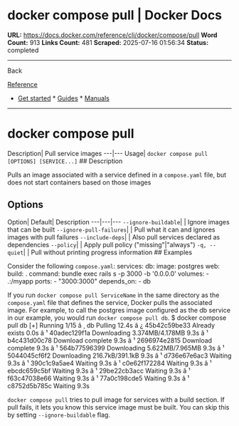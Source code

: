 # docker compose pull | Docker Docs

**URL:** https://docs.docker.com/reference/cli/docker/compose/pull
**Word Count:** 913
**Links Count:** 481
**Scraped:** 2025-07-16 01:56:34
**Status:** completed

---

Back

[Reference](https://docs.docker.com/reference/)

  * [Get started](https://docs.docker.com/get-started/)   * [Guides](https://docs.docker.com/guides/)   * [Manuals](https://docs.docker.com/manuals/)

* * *

# docker compose pull

Description| Pull service images   ---|---   Usage| `docker compose pull [OPTIONS] [SERVICE...]`      ## Description

Pulls an image associated with a service defined in a `compose.yaml` file, but does not start containers based on those images

## Options

Option| Default| Description   ---|---|---   `--ignore-buildable`| | Ignore images that can be built   `--ignore-pull-failures`| | Pull what it can and ignores images with pull failures   `--include-deps`| | Also pull services declared as dependencies   `--policy`| | Apply pull policy \("missing"|"always"\)   `-q, --quiet`| | Pull without printing progress information      ## Examples

Consider the following `compose.yaml`:               services:       db:         image: postgres       web:         build: .         command: bundle exec rails s -p 3000 -b '0.0.0.0'         volumes:           - .:/myapp         ports:           - "3000:3000"         depends_on:           - db

If you run `docker compose pull ServiceName` in the same directory as the `compose.yaml` file that defines the service, Docker pulls the associated image. For example, to call the postgres image configured as the db service in our example, you would run `docker compose pull db`.               $ docker compose pull db     [+] Running 1/15      â ¸ db Pulling                                                             12.4s        â ¿ 45b42c59be33 Already exists                                           0.0s        â ¹ 40adec129f1a Downloading  3.374MB/4.178MB                             9.3s        â ¹ b4c431d00c78 Download complete                                        9.3s        â ¹ 2696974e2815 Download complete                                        9.3s        â ¹ 564b77596399 Downloading  5.622MB/7.965MB                             9.3s        â ¹ 5044045cf6f2 Downloading  216.7kB/391.1kB                             9.3s        â ¹ d736e67e6ac3 Waiting                                                  9.3s        â ¹ 390c1c9a5ae4 Waiting                                                  9.3s        â ¹ c0e62f172284 Waiting                                                  9.3s        â ¹ ebcdc659c5bf Waiting                                                  9.3s        â ¹ 29be22cb3acc Waiting                                                  9.3s        â ¹ f63c47038e66 Waiting                                                  9.3s        â ¹ 77a0c198cde5 Waiting                                                  9.3s        â ¹ c8752d5b785c Waiting                                                  9.3s     

`docker compose pull` tries to pull image for services with a build section. If pull fails, it lets you know this service image must be built. You can skip this by setting `--ignore-buildable` flag.